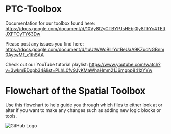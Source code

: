 # PTC-Toolbox

Documentation for our toolbox found here: https://docs.google.com/document/d/10Vy8I2yCTBYPJsHEbj0ly8ThYc4TEttJXFTCyTY63Dw

Please post any issues you find here: https://docs.google.com/document/d/1uUtWWoBllrYotReUaA9KZucNGBnm0AytwMf_x1thSAA

Check out our YouTube tutorial playlist: https://www.youtube.com/watch?v=3wkmBDgpb34&list=PLhL0fv9JyKMaWhaHmm21J6mgpp841zYYw

# **Flowchart of the Spatial Toolbox**
Use this flowchart to help guide you through which files to either look at or alter if you want to make any changes such as adding new logic blocks or tools. 

![GitHub Logo](https://github.com/tuftsceeo/PTC-Toolbox/blob/master/flowchart.png)
